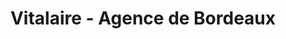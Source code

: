 ---
title: "Vitalaire - Agence de Bordeaux"
url: /floirac/vitalaire-agence-de-bordeaux/
shop: approvisionnement médical
---